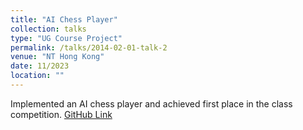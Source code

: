 ```yaml
---
title: "AI Chess Player"
collection: talks
type: "UG Course Project"
permalink: /talks/2014-02-01-talk-2
venue: "NT Hong Kong"
date: 11/2023
location: ""
---
```


Implemented an AI chess player and achieved first place in the class competition. [GitHub Link](https://github.com/WANGkevinCUHK/metaSquare)
